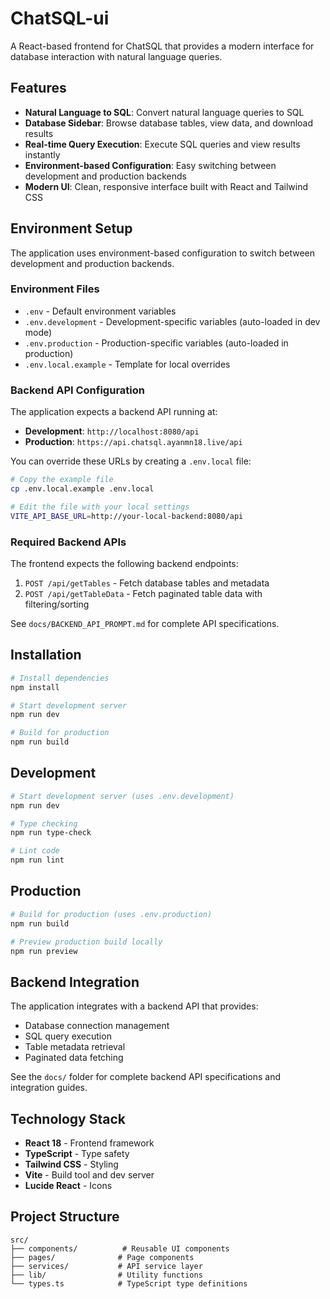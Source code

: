 # ChatSQL-ui

A React-based frontend for ChatSQL that provides a modern interface for database interaction with natural language queries.

## Features

- **Natural Language to SQL**: Convert natural language queries to SQL
- **Database Sidebar**: Browse database tables, view data, and download results
- **Real-time Query Execution**: Execute SQL queries and view results instantly
- **Environment-based Configuration**: Easy switching between development and production backends
- **Modern UI**: Clean, responsive interface built with React and Tailwind CSS

## Environment Setup

The application uses environment-based configuration to switch between development and production backends.

### Environment Files

- `.env` - Default environment variables
- `.env.development` - Development-specific variables (auto-loaded in dev mode)
- `.env.production` - Production-specific variables (auto-loaded in production)
- `.env.local.example` - Template for local overrides

### Backend API Configuration

The application expects a backend API running at:

- **Development**: `http://localhost:8080/api`
- **Production**: `https://api.chatsql.ayanmn18.live/api`

You can override these URLs by creating a `.env.local` file:

```bash
# Copy the example file
cp .env.local.example .env.local

# Edit the file with your local settings
VITE_API_BASE_URL=http://your-local-backend:8080/api
```

### Required Backend APIs

The frontend expects the following backend endpoints:

1. `POST /api/getTables` - Fetch database tables and metadata
2. `POST /api/getTableData` - Fetch paginated table data with filtering/sorting

See `docs/BACKEND_API_PROMPT.md` for complete API specifications.

## Installation

```bash
# Install dependencies
npm install

# Start development server
npm run dev

# Build for production
npm run build
```

## Development

```bash
# Start development server (uses .env.development)
npm run dev

# Type checking
npm run type-check

# Lint code
npm run lint
```

## Production

```bash
# Build for production (uses .env.production)
npm run build

# Preview production build locally
npm run preview
```

## Backend Integration

The application integrates with a backend API that provides:

- Database connection management
- SQL query execution
- Table metadata retrieval
- Paginated data fetching

See the `docs/` folder for complete backend API specifications and integration guides.

## Technology Stack

- **React 18** - Frontend framework
- **TypeScript** - Type safety
- **Tailwind CSS** - Styling
- **Vite** - Build tool and dev server
- **Lucide React** - Icons

## Project Structure

```
src/
├── components/          # Reusable UI components
├── pages/              # Page components
├── services/           # API service layer
├── lib/                # Utility functions
└── types.ts            # TypeScript type definitions
```
